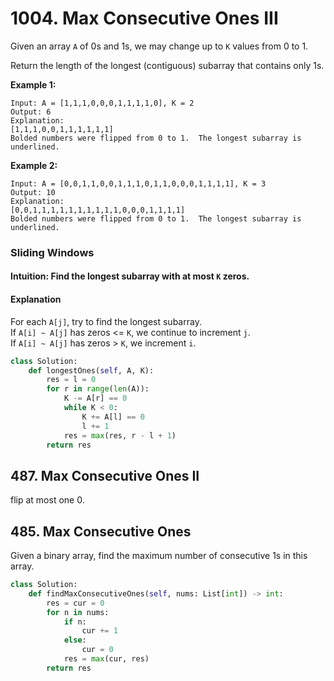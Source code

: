 # 1004. Max Consecutive Ones III

Given an array `A` of 0s and 1s, we may change up to `K` values from 0 to 1.

Return the length of the longest \(contiguous\) subarray that contains only 1s. 

**Example 1:**

```text
Input: A = [1,1,1,0,0,0,1,1,1,1,0], K = 2
Output: 6
Explanation: 
[1,1,1,0,0,1,1,1,1,1,1]
Bolded numbers were flipped from 0 to 1.  The longest subarray is underlined.
```

**Example 2:**

```text
Input: A = [0,0,1,1,0,0,1,1,1,0,1,1,0,0,0,1,1,1,1], K = 3
Output: 10
Explanation: 
[0,0,1,1,1,1,1,1,1,1,1,1,0,0,0,1,1,1,1]
Bolded numbers were flipped from 0 to 1.  The longest subarray is underlined.
```

### Sliding Windows

#### **Intuition:** Find the longest subarray with at most `K` zeros.

#### **Explanation**

For each `A[j]`, try to find the longest subarray.  
If `A[i] ~ A[j]` has zeros &lt;= `K`, we continue to increment `j`.  
If `A[i] ~ A[j]` has zeros &gt; `K`, we increment `i`.

```python
class Solution:
    def longestOnes(self, A, K):
        res = l = 0
        for r in range(len(A)):
            K -= A[r] == 0
            while K < 0:
                K += A[l] == 0
                l += 1
            res = max(res, r - l + 1)
        return res
```

## 487. Max Consecutive Ones II

flip at most one 0.

## 485. Max Consecutive Ones

Given a binary array, find the maximum number of consecutive 1s in this array.

```python
class Solution:
    def findMaxConsecutiveOnes(self, nums: List[int]) -> int:
        res = cur = 0
        for n in nums:
            if n:
                cur += 1
            else:
                cur = 0
            res = max(cur, res)
        return res
```

